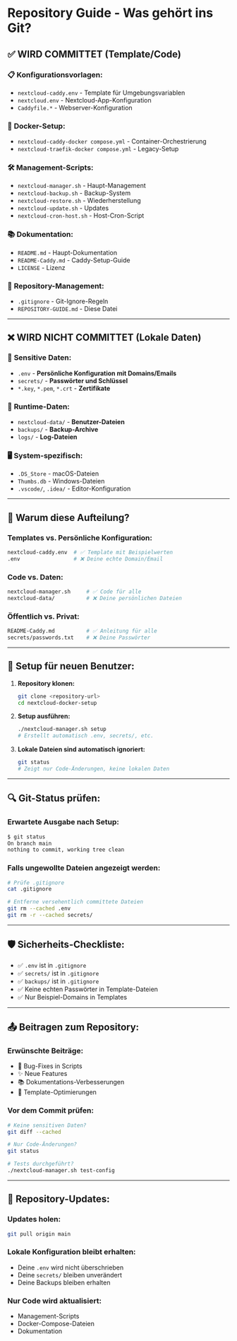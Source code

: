# Repository Guide - Was gehört ins Git?

## ✅ **WIRD COMMITTET** (Template/Code)

### 📋 **Konfigurationsvorlagen:**
- `nextcloud-caddy.env` - Template für Umgebungsvariablen
- `nextcloud.env` - Nextcloud-App-Konfiguration
- `Caddyfile.*` - Webserver-Konfiguration

### 🐳 **Docker-Setup:**
- `nextcloud-caddy-docker compose.yml` - Container-Orchestrierung
- `nextcloud-traefik-docker compose.yml` - Legacy-Setup

### 🛠️ **Management-Scripts:**
- `nextcloud-manager.sh` - Haupt-Management
- `nextcloud-backup.sh` - Backup-System
- `nextcloud-restore.sh` - Wiederherstellung
- `nextcloud-update.sh` - Updates
- `nextcloud-cron-host.sh` - Host-Cron-Script

### 📚 **Dokumentation:**
- `README.md` - Haupt-Dokumentation
- `README-Caddy.md` - Caddy-Setup-Guide
- `LICENSE` - Lizenz

### 🔧 **Repository-Management:**
- `.gitignore` - Git-Ignore-Regeln
- `REPOSITORY-GUIDE.md` - Diese Datei

---

## ❌ **WIRD NICHT COMMITTET** (Lokale Daten)

### 🔐 **Sensitive Daten:**
- `.env` - **Persönliche Konfiguration mit Domains/Emails**
- `secrets/` - **Passwörter und Schlüssel**
- `*.key`, `*.pem`, `*.crt` - **Zertifikate**

### 💾 **Runtime-Daten:**
- `nextcloud-data/` - **Benutzer-Dateien**
- `backups/` - **Backup-Archive**
- `logs/` - **Log-Dateien**

### 🖥️ **System-spezifisch:**
- `.DS_Store` - macOS-Dateien
- `Thumbs.db` - Windows-Dateien
- `.vscode/`, `.idea/` - Editor-Konfiguration

---

## 🎯 **Warum diese Aufteilung?**

### **Templates vs. Persönliche Konfiguration:**
```bash
nextcloud-caddy.env  # ✅ Template mit Beispielwerten
.env                 # ❌ Deine echte Domain/Email
```

### **Code vs. Daten:**
```bash
nextcloud-manager.sh     # ✅ Code für alle
nextcloud-data/          # ❌ Deine persönlichen Dateien
```

### **Öffentlich vs. Privat:**
```bash
README-Caddy.md          # ✅ Anleitung für alle
secrets/passwords.txt    # ❌ Deine Passwörter
```

---

## 🚀 **Setup für neuen Benutzer:**

1. **Repository klonen:**
   ```bash
   git clone <repository-url>
   cd nextcloud-docker-setup
   ```

2. **Setup ausführen:**
   ```bash
   ./nextcloud-manager.sh setup
   # Erstellt automatisch .env, secrets/, etc.
   ```

3. **Lokale Dateien sind automatisch ignoriert:**
   ```bash
   git status
   # Zeigt nur Code-Änderungen, keine lokalen Daten
   ```

---

## 🔍 **Git-Status prüfen:**

### **Erwartete Ausgabe nach Setup:**
```bash
$ git status
On branch main
nothing to commit, working tree clean
```

### **Falls ungewollte Dateien angezeigt werden:**
```bash
# Prüfe .gitignore
cat .gitignore

# Entferne versehentlich committete Dateien
git rm --cached .env
git rm -r --cached secrets/
```

---

## 🛡️ **Sicherheits-Checkliste:**

- ✅ `.env` ist in `.gitignore`
- ✅ `secrets/` ist in `.gitignore` 
- ✅ `backups/` ist in `.gitignore`
- ✅ Keine echten Passwörter in Template-Dateien
- ✅ Nur Beispiel-Domains in Templates

---

## 📤 **Beitragen zum Repository:**

### **Erwünschte Beiträge:**
- 🐛 Bug-Fixes in Scripts
- ✨ Neue Features
- 📚 Dokumentations-Verbesserungen
- 🔧 Template-Optimierungen

### **Vor dem Commit prüfen:**
```bash
# Keine sensitiven Daten?
git diff --cached

# Nur Code-Änderungen?
git status

# Tests durchgeführt?
./nextcloud-manager.sh test-config
```

---

## 🔄 **Repository-Updates:**

### **Updates holen:**
```bash
git pull origin main
```

### **Lokale Konfiguration bleibt erhalten:**
- Deine `.env` wird nicht überschrieben
- Deine `secrets/` bleiben unverändert  
- Deine Backups bleiben erhalten

### **Nur Code wird aktualisiert:**
- Management-Scripts
- Docker-Compose-Dateien
- Dokumentation
